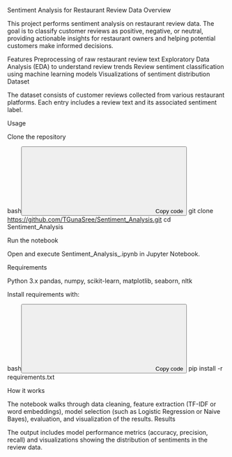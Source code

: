 Sentiment Analysis for Restaurant Review Data
Overview

This project performs sentiment analysis on restaurant review data. The goal is to classify customer reviews as positive, negative, or neutral, providing actionable insights for restaurant owners and helping potential customers make informed decisions.

Features
Preprocessing of raw restaurant review text
Exploratory Data Analysis (EDA) to understand review trends
Review sentiment classification using machine learning models
Visualizations of sentiment distribution
Dataset

The dataset consists of customer reviews collected from various restaurant platforms. Each entry includes a review text and its associated sentiment label.

Usage

Clone the repository

bash<button><svg><path></path></svg><span>Copy code</span><span></span></button>
git clone https://github.com/TGunaSree/Sentiment_Analysis.git
cd Sentiment_Analysis

Run the notebook

Open and execute Sentiment_Analysis_.ipynb in Jupyter Notebook.

Requirements

Python 3.x
pandas, numpy, scikit-learn, matplotlib, seaborn, nltk

Install requirements with:

bash<button><svg><path></path></svg><span>Copy code</span><span></span></button>
pip install -r requirements.txt

How it works

The notebook walks through data cleaning, feature extraction (TF-IDF or word embeddings), model selection (such as Logistic Regression or Naive Bayes), evaluation, and visualization of the results.
Results

The output includes model performance metrics (accuracy, precision, recall) and visualizations showing the distribution of sentiments in the review data.

